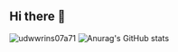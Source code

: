## Hi there 👋
![udwwrins07a71](https://github.com/user-attachments/assets/928374aa-e2fa-402a-8d85-4c98980a32c3)
![Anurag's GitHub stats](https://github-readme-stats.vercel.app/api?username=IlliaMileckiy&show_icons=true&theme=radical)
